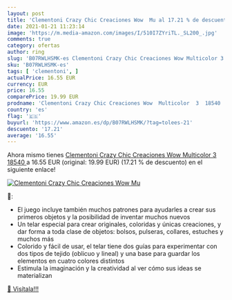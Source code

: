 ```yaml
---
layout: post
title: 'Clementoni Crazy Chic Creaciones Wow  Mu al 17.21 % de descuento'
date: 2021-01-21 11:23:14
image: 'https://m.media-amazon.com/images/I/510I7ZYriTL._SL200_.jpg'
comments: true
category: ofertas
author: ring
slug: 'B07RWLHSMK-es Clementoni Crazy Chic Creaciones Wow Multicolor 3 18540'
sku: 'B07RWLHSMK-es'
tags: [ 'clementoni', ]
actualPrice: 16.55 EUR
currency: EUR
price: 16.55
comparePrice: 19.99 EUR
prodname: 'Clementoni Crazy Chic Creaciones Wow  Multicolor  3  18540 '
country: 'es'
flag: '🇪🇸'
buyurl: 'https://www.amazon.es/dp/B07RWLHSMK/?tag=tolees-21'
descuento: '17.21'
average: '16.55'
---
```


Ahora mismo tienes [Clementoni Crazy Chic Creaciones Wow  Multicolor  3  18540 ](https://www.amazon.es/dp/B07RWLHSMK/?tag=tolees-21) a 16.55 EUR (original: 19.99 EUR) (17.21 %  de descuento) en el siguiente enlace!

[![Clementoni Crazy Chic Creaciones Wow  Mu](https://m.media-amazon.com/images/I/510I7ZYriTL._SL200_.jpg)](https://www.amazon.es/dp/B07RWLHSMK/?tag=tolees-21)

🔎:

- El juego incluye también muchos patrones para ayudarles a crear sus primeros objetos y la posibilidad de inventar muchos nuevos
- Un telar especial para crear originales, coloridas y únicas creaciones, y dar forma a toda clase de objetos: bolsos, pulseras, collares, estuches y muchos más
- Colorido y fácil de usar, el telar tiene dos guías para experimentar con dos tipos de tejido (oblicuo y lineal) y una base para guardar los elementos en cuatro colores distintos
- Estimula la imaginación y la creatividad al ver cómo sus ideas se materializan

[🛒 Visítala!!!](https://www.amazon.es/dp/B07RWLHSMK/?tag=tolees-21)
